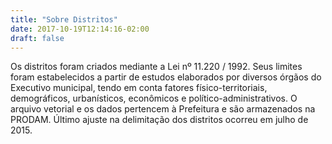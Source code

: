 ```yaml
---
title: "Sobre Distritos"
date: 2017-10-19T12:14:16-02:00
draft: false
---
```


Os distritos foram criados mediante a Lei nº 11.220 / 1992. Seus limites foram estabelecidos a partir de estudos elaborados por diversos órgãos do Executivo municipal, tendo em conta fatores físico-territoriais, demográficos, urbanísticos, econômicos e político-administrativos. O arquivo vetorial e os dados pertencem à Prefeitura e são armazenados na PRODAM. Último ajuste na delimitação dos distritos ocorreu em julho de 2015.
